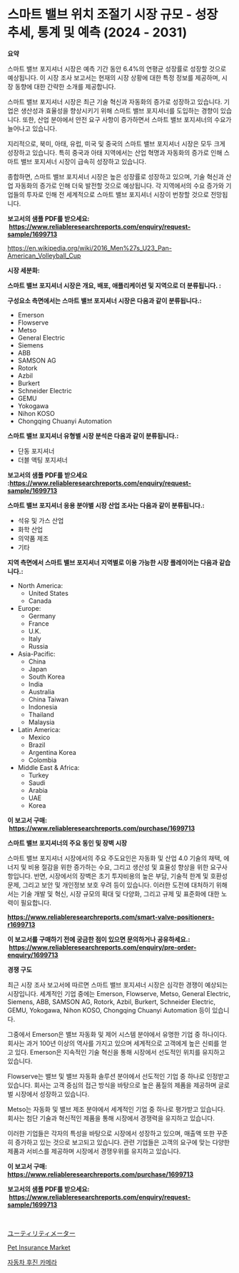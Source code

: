 <p><h1>스마트 밸브 위치 조절기 시장 규모 - 성장 추세, 통계 및 예측 (2024 - 2031)</h1></p><p><strong>요약</strong></p>
<p><p>스마트 밸브 포지셔너 시장은 예측 기간 동안 6.4%의 연평균 성장률로 성장할 것으로 예상됩니다. 이 시장 조사 보고서는 현재의 시장 상황에 대한 특정 정보를 제공하며, 시장 동향에 대한 간략한 소개를 제공합니다.</p><p>스마트 밸브 포지셔너 시장은 최근 기술 혁신과 자동화의 증가로 성장하고 있습니다. 기업은 생산성과 효율성을 향상시키기 위해 스마트 밸브 포지셔너를 도입하는 경향이 있습니다. 또한, 산업 분야에서 안전 요구 사항이 증가하면서 스마트 밸브 포지셔너의 수요가 늘어나고 있습니다.</p><p>지리적으로, 북미, 아태, 유럽, 미국 및 중국의 스마트 밸브 포지셔너 시장은 모두 크게 성장하고 있습니다. 특히 중국과 아태 지역에서는 산업 혁명과 자동화의 증가로 인해 스마트 밸브 포지셔너 시장이 급속히 성장하고 있습니다.</p><p>종합하면, 스마트 밸브 포지셔너 시장은 높은 성장률로 성장하고 있으며, 기술 혁신과 산업 자동화의 증가로 인해 더욱 발전할 것으로 예상됩니다. 각 지역에서의 수요 증가와 기업들의 투자로 인해 전 세계적으로 스마트 밸브 포지셔너 시장이 번창할 것으로 전망됩니다.</p></p>
<p><strong>보고서의 샘플 PDF를 받으세요: &nbsp;<a href="https://www.reliableresearchreports.com/enquiry/request-sample/1699713">https://www.reliableresearchreports.com/enquiry/request-sample/1699713</a></strong></p>
<p><a href="https://en.wikipedia.org/wiki/2016_Men%27s_U23_Pan-American_Volleyball_Cup">https://en.wikipedia.org/wiki/2016_Men%27s_U23_Pan-American_Volleyball_Cup</a></p>
<p><strong>시장 세분화:</strong></p>
<p><strong> 스마트 밸브 포지셔너 시장은 개요, 배포, 애플리케이션 및 지역으로 더 분류됩니다. :</strong></p>
<p><strong>구성요소 측면에서는 스마트 밸브 포지셔너 시장은 다음과 같이 분류됩니다.:</strong></p>
<p><ul><li>Emerson</li><li>Flowserve</li><li>Metso</li><li>General Electric</li><li>Siemens</li><li>ABB</li><li>SAMSON AG</li><li>Rotork</li><li>Azbil</li><li>Burkert</li><li>Schneider Electric</li><li>GEMU</li><li>Yokogawa</li><li>Nihon KOSO</li><li>Chongqing Chuanyi Automation</li></ul></p>
<p><strong> 스마트 밸브 포지셔너 유형별 시장 분석은 다음과 같이 분류됩니다.:</strong></p>
<p><ul><li>단동 포지셔너</li><li>더블 액팅 포지셔너</li></ul></p>
<p><strong>보고서의 샘플 PDF를 받으세요 :<a href="https://www.reliableresearchreports.com/enquiry/request-sample/1699713">https://www.reliableresearchreports.com/enquiry/request-sample/1699713</a></strong></p>
<p><strong> 스마트 밸브 포지셔너 응용 분야별 시장 산업 조사는 다음과 같이 분류됩니다.:</strong></p>
<p><ul><li>석유 및 가스 산업</li><li>화학 산업</li><li>의약품 제조</li><li>기타</li></ul></p>
<p><strong>지역 측면에서 스마트 밸브 포지셔너 지역별로 이용 가능한 시장 플레이어는 다음과 같습니다.:</strong></p>
<p><ul>
    <li>
        North America:
        <ul>
            <li>United States</li>
            <li>Canada</li>
        </ul>
    </li>
    <li>
        Europe:
        <ul>
            <li>Germany</li>
            <li>France</li>
            <li>U.K.</li>
            <li>Italy</li>
            <li>Russia</li>
        </ul>
    </li>
    <li>
        Asia-Pacific:
        <ul>
            <li>China</li>
            <li>Japan</li>
            <li>South Korea</li>
            <li>India</li>
            <li>Australia</li>
            <li>China Taiwan</li>
            <li>Indonesia</li>
            <li>Thailand</li>
            <li>Malaysia</li>
        </ul>
    </li>
    <li>
        Latin America:
        <ul>
            <li>Mexico</li>
            <li>Brazil</li>
            <li>Argentina Korea</li>
            <li>Colombia</li>
        </ul>
    </li>
    <li>
        Middle East & Africa:
        <ul>
            <li>Turkey</li>
            <li>Saudi</li>
            <li>Arabia</li>
            <li>UAE</li>
            <li>Korea</li>
        </ul>
    </li>
    </ul></p>
<p><strong>이 보고서 구매: &nbsp;<a href="https://www.reliableresearchreports.com/purchase/1699713">https://www.reliableresearchreports.com/purchase/1699713</a></strong></p>
<p><strong>스마트 밸브 포지셔너의 주요 동인 및 장벽 시장</strong></p>
<p><p>스마트 밸브 포지셔너 시장에서의 주요 주도요인은 자동화 및 산업 4.0 기술의 채택, 에너지 및 비용 절감을 위한 증가하는 수요, 그리고 생산성 및 효율성 향상을 위한 요구사항입니다. 반면, 시장에서의 장벽은 초기 투자비용의 높은 부담, 기술적 한계 및 호환성 문제, 그리고 보안 및 개인정보 보호 우려 등이 있습니다. 이러한 도전에 대처하기 위해서는 기술 개발 및 혁신, 시장 규모의 확대 및 다양화, 그리고 규제 및 표준화에 대한 노력이 필요합니다.</p></p>
<p><strong><a href="https://www.reliableresearchreports.com/smart-valve-positioners-r1699713">https://www.reliableresearchreports.com/smart-valve-positioners-r1699713</a></strong></p>
<p><strong>이 보고서를 구매하기 전에 궁금한 점이 있으면 문의하거나 공유하세요.: &nbsp;<a href="https://www.reliableresearchreports.com/enquiry/pre-order-enquiry/1699713">https://www.reliableresearchreports.com/enquiry/pre-order-enquiry/1699713</a></strong></p>
<p><strong>경쟁 구도</strong></p>
<p><p>최근 시장 조사 보고서에 따르면 스마트 밸브 포지셔너 시장은 심각한 경쟁이 예상되는 시장입니다. 세계적인 기업 중에는 Emerson, Flowserve, Metso, General Electric, Siemens, ABB, SAMSON AG, Rotork, Azbil, Burkert, Schneider Electric, GEMU, Yokogawa, Nihon KOSO, Chongqing Chuanyi Automation 등이 있습니다.</p><p>그중에서 Emerson은 밸브 자동화 및 제어 시스템 분야에서 유명한 기업 중 하나이다. 회사는 과거 100년 이상의 역사를 가지고 있으며 세계적으로 고객에게 높은 신뢰를 얻고 있다. Emerson은 지속적인 기술 혁신을 통해 시장에서 선도적인 위치를 유지하고 있습니다.</p><p>Flowserve는 밸브 및 밸브 자동화 솔루션 분야에서 선도적인 기업 중 하나로 인정받고 있습니다. 회사는 고객 중심의 접근 방식을 바탕으로 높은 품질의 제품을 제공하며 글로벌 시장에서 성장하고 있습니다.</p><p>Metso는 자동화 및 밸브 제조 분야에서 세계적인 기업 중 하나로 평가받고 있습니다. 회사는 첨단 기술과 혁신적인 제품을 통해 시장에서 경쟁력을 유지하고 있습니다.</p><p>이러한 기업들은 각자의 특성을 바탕으로 시장에서 성장하고 있으며, 매출액 또한 꾸준히 증가하고 있는 것으로 보고되고 있습니다. 관련 기업들은 고객의 요구에 맞는 다양한 제품과 서비스를 제공하며 시장에서 경쟁우위를 유지하고 있습니다.</p></p>
<p><strong>이 보고서 구매: &nbsp; <a href="https://www.reliableresearchreports.com/purchase/1699713">https://www.reliableresearchreports.com/purchase/1699713</a></strong></p>
<p><strong>보고서의 샘플 PDF를 받으세요: &nbsp;<a href="https://www.reliableresearchreports.com/enquiry/request-sample/1699713">https://www.reliableresearchreports.com/enquiry/request-sample/1699713</a></strong><strong></strong></p>
<p>&nbsp;</p>
<p><p><a href="https://github.com/RandallRunte2023/Market-Research-Report-List-2/blob/main/296372345601.md">ユーティリティメーター</a></p><p><a href="https://github.com/SheilaBruen2023/Market-Research-Report-List-2/blob/main/pet-insurance-market.md">Pet Insurance Market</a></p><p><a href="https://github.com/LuckeyCorbin/Market-Research-Report-List-2/blob/main/282988357867.md">자동차 후진 카메라</a></p></p>